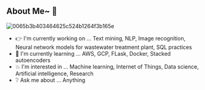 ## About Me~ :muscle:

![0065b3b403464625c524b1264f3b165e](https://user-images.githubusercontent.com/45563371/88962170-a585ce00-d2d8-11ea-8b71-3c014f8925d8.gif)

- :point_right: I'm currently working on ... Text mining, NLP, Image recognition, Neural network models for wastewater treatment plant, SQL practices
- :information_desk_person: I'm currently learning ... AWS, GCP, FLask, Docker, Stacked autoencoders
- :boom: I'm interested in ... Machine learning, Internet of Things, Data science, Artificial intelligence, Research
- :grey_question: Ask me about ... Anything
